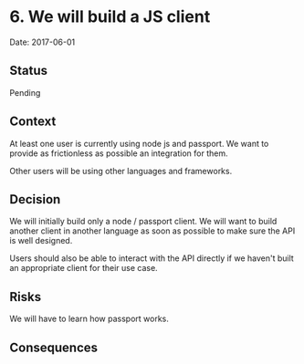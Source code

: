 # 6. We will build a JS client

Date: 2017-06-01

## Status

Pending

## Context

At least one user is currently using node js and passport. We want to provide as
frictionless as possible an integration for them.

Other users will be using other languages and frameworks.

## Decision

We will initially build only a node / passport client. We will want to build
another client in another language as soon as possible to make sure the API
is well designed.

Users should also be able to interact with the API directly if we haven't built
an appropriate client for their use case.

## Risks

We will have to learn how passport works.

## Consequences

